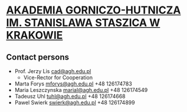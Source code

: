 # [AKADEMIA GORNICZO-HUTNICZA IM. STANISLAWA STASZICA W KRAKOWIE](http://www.agh.edu.pl/en)

## Contact persons
- Prof. Jerzy Lis [cad@agh.edu.pl](mailto:cad@agh.edu.pl)
	- Vice-Rector for Cooperation
- Marta Forys mforys@agh.edu.pl +48 126174783
- Maria Leszczynska marial@agh.edu.pl +48 126174549
- Tadeusz Uhl tuhl@agh.edu.pl +48 126174668
- Pawel Swierk swierk@agh.edu.pl +48 126174899

